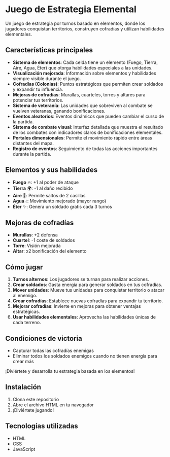 # Juego de Estrategia Elemental

Un juego de estrategia por turnos basado en elementos, donde los jugadores conquistan territorios, construyen cofradías y utilizan habilidades elementales.

## Características principales

- **Sistema de elementos**: Cada celda tiene un elemento (Fuego, Tierra, Aire, Agua, Éter) que otorga habilidades especiales a las unidades.
- **Visualización mejorada**: Información sobre elementos y habilidades siempre visible durante el juego.
- **Cofradías (Colonias)**: Puntos estratégicos que permiten crear soldados y expandir tu influencia.
- **Mejoras de cofradías**: Murallas, cuarteles, torres y altares para potenciar tus territorios.
- **Sistema de veteranía**: Las unidades que sobreviven al combate se vuelven veteranas, ganando bonificaciones.
- **Eventos aleatorios**: Eventos dinámicos que pueden cambiar el curso de la partida.
- **Sistema de combate visual**: Interfaz detallada que muestra el resultado de los combates con indicadores claros de bonificaciones elementales.
- **Portales dimensionales**: Permite el movimiento rápido entre áreas distantes del mapa.
- **Registro de eventos**: Seguimiento de todas las acciones importantes durante la partida.

## Elementos y sus habilidades

- **Fuego** 🔥: +1 al poder de ataque
- **Tierra** 🌍: -1 al daño recibido
- **Aire** 💨: Permite saltos de 2 casillas
- **Agua** 💧: Movimiento mejorado (mayor rango)
- **Éter** ✨: Genera un soldado gratis cada 3 turnos

## Mejoras de cofradías

- **Murallas**: +2 defensa
- **Cuartel**: -1 coste de soldados
- **Torre**: Visión mejorada
- **Altar**: x2 bonificación del elemento

## Cómo jugar

1. **Turnos alternos**: Los jugadores se turnan para realizar acciones.
2. **Crear soldados**: Gasta energía para generar soldados en tus cofradías.
3. **Mover unidades**: Mueve tus unidades para conquistar territorio o atacar al enemigo.
4. **Crear cofradías**: Establece nuevas cofradías para expandir tu territorio.
5. **Mejorar cofradías**: Invierte en mejoras para obtener ventajas estratégicas.
6. **Usar habilidades elementales**: Aprovecha las habilidades únicas de cada terreno.

## Condiciones de victoria

- Capturar todas las cofradías enemigas
- Eliminar todos los soldados enemigos cuando no tienen energía para crear más

¡Diviértete y desarrolla tu estrategia basada en los elementos!

## Instalación

1. Clona este repositorio
2. Abre el archivo HTML en tu navegador
3. ¡Diviértete jugando!

## Tecnologías utilizadas

- HTML
- CSS
- JavaScript 

